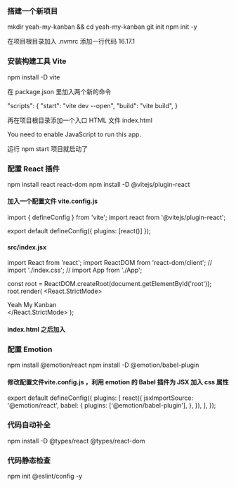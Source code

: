 ### 搭建一个新项目

mkdir yeah-my-kanban && cd yeah-my-kanban
git init
npm init -y

在项目根目录加入 .nvmrc 添加一行代码 16.17.1

### 安装构建工具 Vite

npm install -D vite

在 package.json 里加入两个新的命令

"scripts": {
"start": "vite dev --open",
"build": "vite build",
}

再在项目根目录添加一个入口 HTML 文件 index.html


<!DOCTYPE html>
<html lang="en">
  <head>
    <meta charset="utf-8" />
    <meta name="viewport" content="width=device-width, initial-scale=1" />
    <title>React App</title>
  </head>
  <body>
    <noscript>You need to enable JavaScript to run this app.</noscript>
    <div id="root"></div>
  </body>
  <script type="module" src="./src/index.jsx"></script>
</html>

运行 npm start 项目就启动了


### 配置 React 插件


npm install react react-dom
npm install -D @vitejs/plugin-react

#### 加入一个配置文件 vite.config.js


import { defineConfig } from 'vite';
import react from '@vitejs/plugin-react';

export default defineConfig({
  plugins: [react()]
});



#### src/index.jsx


import React from 'react';
import ReactDOM from 'react-dom/client';
// import './index.css';
// import App from './App';

const root = ReactDOM.createRoot(document.getElementById('root'));
root.render(
  <React.StrictMode>
    <div>Yeah My Kanban</div>
  </React.StrictMode>
);


#### index.html </body>之后加入

 <script type="module" src="./src/index.jsx"></script>





### 配置 Emotion

npm install @emotion/react
npm install -D @emotion/babel-plugin




#### 修改配置文件vite.config.js ，利用 emotion 的 Babel 插件为 JSX 加入 css 属性




export default defineConfig({
  plugins: [
    react({
      jsxImportSource: '@emotion/react',
      babel: {
        plugins: ['@emotion/babel-plugin'],
      },
    }),
  ],
});



### 代码自动补全

npm install -D @types/react @types/react-dom



### 代码静态检查

npm init @eslint/config -y

